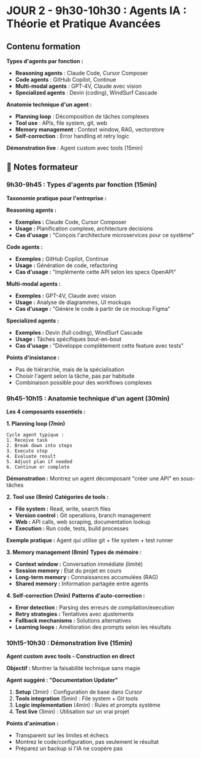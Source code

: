 # JOUR 2 - 9h30-10h30 : Agents IA : Théorie et Pratique Avancées

## Contenu formation

**Types d'agents par fonction :**
- **Reasoning agents** : Claude Code, Cursor Composer
- **Code agents** : GitHub Copilot, Continue  
- **Multi-modal agents** : GPT-4V, Claude avec vision
- **Specialized agents** : Devin (coding), WindSurf Cascade

**Anatomie technique d'un agent :**
- **Planning loop** : Décomposition de tâches complexes
- **Tool use** : APIs, file system, git, web
- **Memory management** : Context window, RAG, vectorstore
- **Self-correction** : Error handling et retry logic

**Démonstration live** : Agent custom avec tools (15min)

## 📝 Notes formateur

### 9h30-9h45 : Types d'agents par fonction (15min)

**Taxonomie pratique pour l'entreprise :**

**Reasoning agents :**
- **Exemples :** Claude Code, Cursor Composer
- **Usage :** Planification complexe, architecture decisions
- **Cas d'usage :** "Conçois l'architecture microservices pour ce système"

**Code agents :**
- **Exemples :** GitHub Copilot, Continue
- **Usage :** Génération de code, refactoring
- **Cas d'usage :** "Implémente cette API selon les specs OpenAPI"

**Multi-modal agents :**
- **Exemples :** GPT-4V, Claude avec vision
- **Usage :** Analyse de diagrammes, UI mockups
- **Cas d'usage :** "Génère le code à partir de ce mockup Figma"

**Specialized agents :**
- **Exemples :** Devin (full coding), WindSurf Cascade
- **Usage :** Tâches spécifiques bout-en-bout
- **Cas d'usage :** "Développe complètement cette feature avec tests"

**Points d'insistance :**
- Pas de hiérarchie, mais de la spécialisation
- Choisir l'agent selon la tâche, pas par habitude
- Combinaison possible pour des workflows complexes

### 9h45-10h15 : Anatomie technique d'un agent (30min)

**Les 4 composants essentiels :**

**1. Planning loop (7min)**
```
Cycle agent typique :
1. Receive task
2. Break down into steps  
3. Execute step
4. Evaluate result
5. Adjust plan if needed
6. Continue or complete
```

**Démonstration :** Montrez un agent décomposant "créer une API" en sous-tâches

**2. Tool use (8min)**
**Catégories de tools :**
- **File system :** Read, write, search files
- **Version control :** Git operations, branch management
- **Web :** API calls, web scraping, documentation lookup
- **Execution :** Run code, tests, build processes

**Exemple pratique :** Agent qui utilise git + file system + test runner

**3. Memory management (8min)**
**Types de mémoire :**
- **Context window :** Conversation immédiate (limité)
- **Session memory :** État du projet en cours
- **Long-term memory :** Connaissances accumulées (RAG)
- **Shared memory :** Information partagée entre agents

**4. Self-correction (7min)**
**Patterns d'auto-correction :**
- **Error detection :** Parsing des erreurs de compilation/execution
- **Retry strategies :** Tentatives avec ajustements
- **Fallback mechanisms :** Solutions alternatives
- **Learning loops :** Amélioration des prompts selon les résultats

### 10h15-10h30 : Démonstration live (15min)

**Agent custom avec tools - Construction en direct**

**Objectif :** Montrer la faisabilité technique sans magie

**Agent suggéré : "Documentation Updater"**
1. **Setup** (3min) : Configuration de base dans Cursor
2. **Tools integration** (5min) : File system + Git tools
3. **Logic implementation** (4min) : Rules et prompts système
4. **Test live** (3min) : Utilisation sur un vrai projet

**Points d'animation :**
- Transparent sur les limites et échecs
- Montrez le code/configuration, pas seulement le résultat
- Préparez un backup si l'IA ne coopère pas